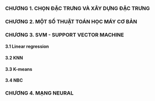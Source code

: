 ### CHƯƠNG 1. CHỌN ĐẶC TRƯNG VÀ XÂY DỰNG ĐẶC TRƯNG
### CHƯƠNG 2. MỘT SỐ THUẬT TOÁN HỌC MÁY CƠ BẢN
### CHƯƠNG 3. SVM - SUPPORT VECTOR MACHINE
#### 3.1 Linear regression
#### 3.2 KNN
#### 3.3 K-means
#### 3.4 NBC
### CHƯƠNG 4. MẠNG NEURAL
